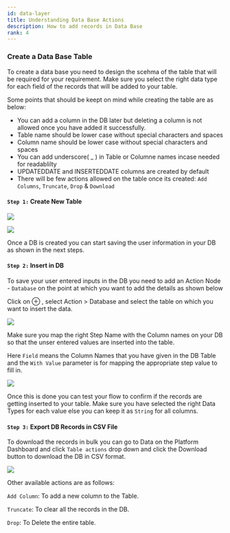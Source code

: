 ```yaml
---
id: data-layer
title: Understanding Data Base Actions
description: How to add records in Data Base
rank: 4
---
```


### Create a Data Base Table

To create a data base you need to design the scehma of the table that will be required for your requirement. Make sure you select the right data type for each field of the records that will be added to your table. 

Some points that should be keept on mind while creating the table are as below:

* You can add a column in the DB later but deleting a column is not allowed once you have added it successfully.
* Table name should be lower case without special characters and spaces
* Column name should be lower case without special characters and spaces
* You can add underscore( _ ) in Table or Columne names incase needed for readablilty 
* UPDATEDDATE and INSERTEDDATE columns are created by default
* There will be few actions allowed on the table once its created: `Add Columns`, `Truncate`, `Drop` & `Download`

#### `Step 1:` Create New Table

![](https://cdn.yellowmessenger.com/mobQ2e2OApqo1613547611511.png)

![](https://cdn.yellowmessenger.com/it9Olwbd6Wcj1613547697034.png)

Once a DB is created you can start saving the user information in your DB as shown in the next steps.

#### `Step 2:` Insert in DB

To save your user entered inputs in the DB you need to add an Action Node - `Database` on the point at which you want to add the details as shown below

Click on ⊕ , select Action > Database and select the table on which you want to insert the data.

![](https://cdn.yellowmessenger.com/fDLcPdIB7kG41613559097722.png)

Make sure you map the right Step Name with the Column names on your DB so that the unser entered values are inserted into the table.

Here `Field` means the Column Names that you have given in the DB Table and the `With Value` parameter is for mapping the appropriate step value to fill in.

![](https://cdn.yellowmessenger.com/8LR0MiBywueB1613559300319.png)

Once this is done you can test your flow to confirm if the records are getting inserted to your table. Make sure you have selected the right Data Types for each value else you can keep it as `String` for all columns.

#### `Step 3:` Export DB Records in CSV File

To download the records in bulk you can go to Data on the Platform Dashboard and click `Table actions` drop down and click the Download button to download the DB in CSV format. 

![](https://cdn.yellowmessenger.com/A2mhUuox6zAC1613561519647.png)

Other available actions are as follows:

`Add Column`: To add a new column to the Table.

`Truncate`: To clear all the records in the DB.

`Drop`: To Delete the entire table.
